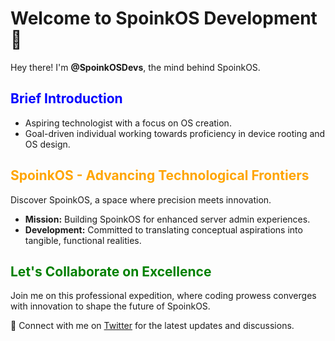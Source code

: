 # Welcome to SpoinkOS Development 🚀

Hey there! I'm **@SpoinkOSDevs**, the mind behind SpoinkOS.

## <span style="color:blue">Brief Introduction</span>

- Aspiring technologist with a focus on OS creation.
- Goal-driven individual working towards proficiency in device rooting and OS design.

## <span style="color:orange">SpoinkOS - Advancing Technological Frontiers</span>

Discover SpoinkOS, a space where precision meets innovation.

- **Mission:** Building SpoinkOS for enhanced server admin experiences.
- **Development:** Committed to translating conceptual aspirations into tangible, functional realities.

## <span style="color:green">Let's Collaborate on Excellence</span>

Join me on this professional expedition, where coding prowess converges with innovation to shape the future of SpoinkOS.

🔗 Connect with me on [Twitter](https://twitter.com/SpoinkOSDevs) for the latest updates and discussions.

